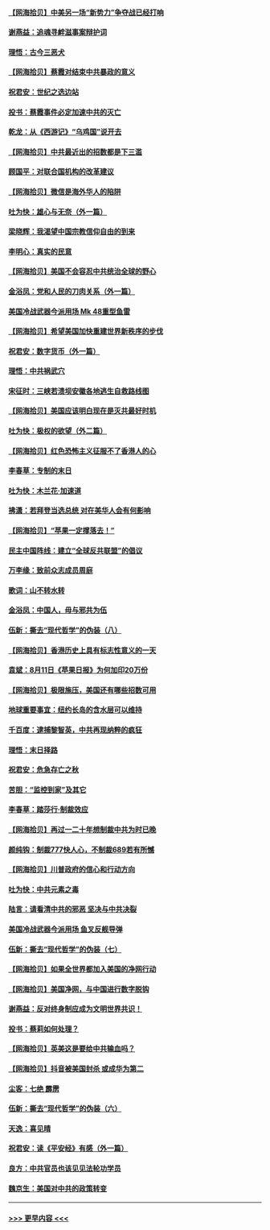 #### [【网海拾贝】中美另一场“新势力”争夺战已经打响](../pages/nsc993/n12346998.md?t=08211051) 
#### [谢燕益：追魂寻衅滋事案辩护词](../pages/nsc993/n12346892.md?t=08211051) 
#### [理悟：古今三恶犬](../pages/nsc993/n12345190.md?t=08211051) 
#### [【网海拾贝】蔡霞对结束中共暴政的意义](../pages/nsc993/n12344263.md?t=08211051) 
#### [祝君安：世纪之选边站](../pages/nsc993/n12342382.md?t=08211051) 
#### [投书：蔡霞事件必定加速中共的灭亡](../pages/nsc993/n12341881.md?t=08211051) 
#### [乾龙：从《西游记》“乌鸡国”说开去](../pages/nsc993/n12341690.md?t=08211051) 
#### [【网海拾贝】中共最近出的招数都是下三滥](../pages/nsc993/n12341593.md?t=08211051) 
#### [顾国平：对联合国机构的改革建议](../pages/nsc993/n12339928.md?t=08211051) 
#### [【网海拾贝】微信是海外华人的陷阱](../pages/nsc993/n12338868.md?t=08211051) 
#### [吐为快：雄心与无奈（外一篇）](../pages/nsc993/n12338132.md?t=08211051) 
#### [梁晓辉：我渴望中国宗教信仰自由的到来](../pages/nsc993/n12336657.md?t=08211051) 
#### [李明心：真实的民意](../pages/nsc993/n12336089.md?t=08211051) 
#### [【网海拾贝】美国不会容忍中共统治全球的野心](../pages/nsc993/n12336063.md?t=08211051) 
#### [金浴凤：党和人民的刀肉关系（外一篇）](../pages/nsc993/n12335834.md?t=08211051) 
#### [美国冷战武器今派用场 Mk 48重型鱼雷](../pages/nsc993/n12335354.md?t=08211051) 
#### [【网海拾贝】希望美国加快重建世界新秩序的步伐](../pages/nsc993/n12334224.md?t=08211051) 
#### [祝君安：数字货币（外一篇）](../pages/nsc993/n12334186.md?t=08211051) 
#### [理悟：中共祸武穴](../pages/nsc993/n12333962.md?t=08211051) 
#### [宋征时：三峡若溃坝安徽各地逃生自救路线图](../pages/nsc993/n12332450.md?t=08211051) 
#### [【网海拾贝】美国应该明白现在是灭共最好时机](../pages/nsc993/n12332313.md?t=08211051) 
#### [吐为快：极权的欲望（外二篇）](../pages/nsc993/n12332089.md?t=08211051) 
#### [【网海拾贝】红色恐怖主义征服不了香港人的心](../pages/nsc993/n12329296.md?t=08211051) 
#### [李春草：专制的末日](../pages/nsc993/n12329079.md?t=08211051) 
#### [吐为快：木兰花‧加速道](../pages/nsc993/n12327366.md?t=08211051) 
#### [拂潇：若拜登当选总统 对在美华人会有何影响](../pages/nsc993/n12295996.md?t=08211051) 
#### [【网海拾贝】“苹果一定撑落去！”](../pages/nsc993/n12326784.md?t=08211051) 
#### [民主中国阵线：建立“全球反共联盟”的倡议](../pages/nsc993/n12324177.md?t=08211051) 
#### [万李缘：致前众志成员周庭](../pages/nsc993/n12324635.md?t=08211051) 
#### [歌词：山不转水转](../pages/nsc993/n12324599.md?t=08211051) 
#### [金浴凤：中国人，毋与邪共为伍](../pages/nsc993/n12324257.md?t=08211051) 
#### [伍新：撕去“现代哲学”的伪装（八）](../pages/nsc993/n12324188.md?t=08211051) 
#### [【网海拾贝】香港历史上具有标志性意义的一天](../pages/nsc993/n12324021.md?t=08211051) 
#### [袁斌：8月11日《苹果日报》为何加印20万份](../pages/nsc993/n12323955.md?t=08211051) 
#### [【网海拾贝】极限施压，美国还有哪些招数可用](../pages/nsc993/n12322512.md?t=08211051) 
#### [地球重要事宜：纽约长岛的含水层可以维持](../pages/nsc993/n12321844.md?t=08211051) 
#### [千百度：逮捕黎智英，中共再现纳粹的疯狂](../pages/nsc993/n12321777.md?t=08211051) 
#### [理悟：末日择路](../pages/nsc993/n12320812.md?t=08211051) 
#### [祝君安：危急存亡之秋](../pages/nsc993/n12320795.md?t=08211051) 
#### [苦胆：“监控到家”及其它](../pages/nsc993/n12320751.md?t=08211051) 
#### [李春草：踏莎行·制裁效应](../pages/nsc993/n12318290.md?t=08211051) 
#### [【网海拾贝】再过一二十年想制裁中共为时已晚](../pages/nsc993/n12318195.md?t=08211051) 
#### [颜纯钩：制裁777快人心，不制裁689若有所憾](../pages/nsc993/n12316912.md?t=08211051) 
#### [【网海拾贝】川普政府的信心和行动方向](../pages/nsc993/n12316673.md?t=08211051) 
#### [吐为快：中共元素之毒](../pages/nsc993/n12316547.md?t=08211051) 
#### [陆言：请看清中共的邪恶 坚决与中共决裂](../pages/nsc993/n12315784.md?t=08211051) 
#### [美国冷战武器今派用场 鱼叉反舰导弹](../pages/nsc993/n12316258.md?t=08211051) 
#### [伍新：撕去“现代哲学”的伪装（七）](../pages/nsc993/n12315846.md?t=08211051) 
#### [【网海拾贝】如果全世界都加入美国的净网行动](../pages/nsc993/n12315588.md?t=08211051) 
#### [【网海拾贝】美国净网，与中国进行数字脱钩](../pages/nsc993/n12312813.md?t=08211051) 
#### [谢燕益：反对终身制应成为文明世界共识！](../pages/nsc993/n12310465.md?t=08211051) 
#### [投书：蔡莉如何处理？](../pages/nsc993/n12310224.md?t=08211051) 
#### [【网海拾贝】英美这是要给中共输血吗？](../pages/nsc993/n12307646.md?t=08211051) 
#### [【网海拾贝】抖音被美国封杀 或成华为第二](../pages/nsc993/n12305277.md?t=08211051) 
#### [尘客：七绝 霹雳](../pages/nsc993/n12304053.md?t=08211051) 
#### [伍新：撕去“现代哲学”的伪装（六）](../pages/nsc993/n12303243.md?t=08211051) 
#### [天逸：喜见晴](../pages/nsc993/n12303226.md?t=08211051) 
#### [祝君安：读《平安经》有感（外一篇）](../pages/nsc993/n12303170.md?t=08211051) 
#### [良方：中共官员也该见见法轮功学员](../pages/nsc993/n12302985.md?t=08211051) 
#### [魏京生：美国对中共的政策转变](../pages/nsc993/n12302929.md?t=08211051) 

----
#### [ >>> 更早内容 <<< ](../indexes/nsc993-earlier.md)

